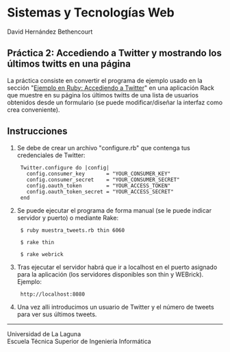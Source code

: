 Sistemas y Tecnologías Web
==========================
David Hernández Bethencourt

Práctica 2: Accediendo a Twitter y mostrando los últimos twitts en una página
-----------------------------------------------------------------------------
La práctica consiste en convertir el programa de ejemplo usado en la sección "[Ejemplo en Ruby: Accediendo a Twitter](http://nereida.deioc.ull.es/~lpp/perlexamples/node22.html)" en una aplicación Rack que muestre en su página los últimos twitts de una lista de usuarios obtenidos desde un formulario (se puede modificar/diseñar la interfaz como crea conveniente).

Instrucciones
-------------

1. Se debe de crear un archivo "configure.rb" que contenga tus credenciales de Twitter:

        Twitter.configure do |config|
          config.consumer_key       = "YOUR_CONSUMER_KEY"
          config.consumer_secret    = "YOUR_CONSUMER_SECRET"
          config.oauth_token        = "YOUR_ACCESS_TOKEN"
          config.oauth_token_secret = "YOUR_ACCESS_SECRET"
        end

2. Se puede ejecutar el programa de forma manual (se le puede indicar servidor y puerto) o mediante Rake:

        $ ruby muestra_tweets.rb thin 6060

        $ rake thin

        $ rake webrick

3. Tras ejecutar el servidor habrá que ir a localhost en el puerto asignado para la aplicación (los servidores disponibles son thin y WEBrick). Ejemplo:

        http://localhost:8080

4. Una vez alli introducimos un usuario de Twitter y el número de tweets para ver sus últimos tweets.
   


---

Universidad de La Laguna  
Escuela Técnica Superior de Ingeniería Informática
